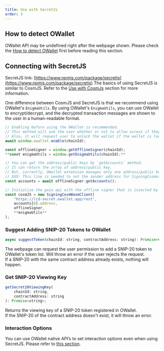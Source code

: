 ```yaml
---
title: Use with SecretJs
order: 3
---
```


## How to detect OWallet
OWallet API may be undefined right after the webpage shown.
Please check the [How to detect OWallet](./README.md#how-to-detect-owallet) first before reading this section.

## Connecting with SecretJS

SecretJS link: [https://www.npmjs.com/package/secretjs](https://www.npmjs.com/package/secretjs)
The basics of using SecretJS is similar to CosmJS. Refer to the [Use with CosmJs](./cosmjs) section for more information.  
  
One difference between CosmJS and SecretJS is that we recommend using OWallet's `EnigmaUtils`.
By using OWallet's `EnigmaUtils`, you can use OWallet to encrypt/decrypt, and the decrypted transaction messages are shown to the user in a human-readable format.

```javascript
// Enabling before using the OWallet is recommended.
// This method will ask the user whether or not to allow access if they haven't visited this website.
// Also, it will request user to unlock the wallet if the wallet is locked.
await window.owallet.enable(chainId);

const offlineSigner = window.getOfflineSigner(chainId);
**const enigmaUtils = window.getEnigmaUtils(chainId);**

// You can get the address/public keys by `getAccounts` method.
// It can return the array of address/public key.
// But, currently, OWallet extension manages only one address/public key pair.
// XXX: This line is needed to set the sender address for SigningCosmosClient.
const accounts = await offlineSigner.getAccounts();

// Initialize the gaia api with the offline signer that is injected by OWallet extension.
const cosmJS = new SigningCosmWasmClient(
    "https://lcd-secret.owallet.app/rest",
    accounts[0].address,
    offlineSigner,
    **enigmaUtils**
);
```

### Suggest Adding SNIP-20 Tokens to OWallet

```javascript
async suggestToken(chainId: string, contractAddress: string): Promise<void>
```

The webpage can request the user permission to add a SNIP-20 token to OWallet's token list. Will throw an error if the user rejects the request.  
If a SNIP-20 with the same contract address already exists, nothing will happen.

### Get SNIP-20 Viewing Key
```javascript
getSecret20ViewingKey(
    chainId: string,
    contractAddress: string
): Promise<string>;
```
Returns the viewing key of a SNIP-20 token registered in OWallet.  
If the SNIP-20 of the contract address doesn't exist, it will throw an error.

### Interaction Options
You can use OWallet native API’s to set interaction options even when using SecretJS. Please refer to [this section](./#interaction-options).
